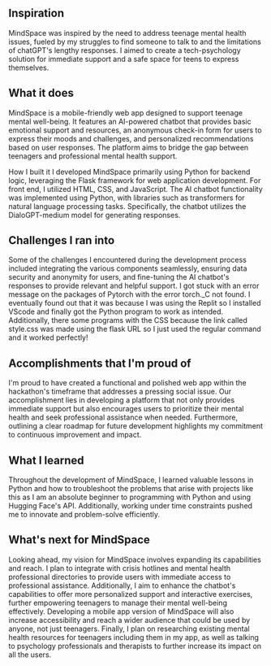 ## Inspiration
MindSpace was inspired by the need to address teenage mental health issues, fueled by my struggles to find someone to talk to and the limitations of chatGPT's lengthy responses. I aimed to create a tech-psychology solution for immediate support and a safe space for teens to express themselves.

## What it does
MindSpace is a mobile-friendly web app designed to support teenage mental well-being. It features an AI-powered chatbot that provides basic emotional support and resources, an anonymous check-in form for users to express their moods and challenges, and personalized recommendations based on user responses. The platform aims to bridge the gap between teenagers and professional mental health support.

How I built it
I developed MindSpace primarily using Python for backend logic, leveraging the Flask framework for web application development. For front end, I utilized HTML, CSS, and JavaScript. The AI chatbot functionality was implemented using Python, with libraries such as transformers for natural language processing tasks. Specifically, the chatbot utilizes the DialoGPT-medium model for generating responses.

## Challenges I ran into
Some of the challenges I encountered during the development process included integrating the various components seamlessly, ensuring data security and anonymity for users, and fine-tuning the AI chatbot's responses to provide relevant and helpful support. I got stuck with an error message on the packages of Pytorch with the error torch._C not found. I eventually found out that it was because I was using the Replit so I installed VScode and finally got the Python program to work as intended. Additionally, there some programs with the CSS because the link called style.css was made using the flask URL so I just used the regular command and it worked perfectly!

## Accomplishments that I'm proud of
I'm proud to have created a functional and polished web app within the hackathon's timeframe that addresses a pressing social issue. Our accomplishment lies in developing a platform that not only provides immediate support but also encourages users to prioritize their mental health and seek professional assistance when needed. Furthermore, outlining a clear roadmap for future development highlights my commitment to continuous improvement and impact.

## What I learned
Throughout the development of MindSpace, I learned valuable lessons in Python and how to troubleshoot the problems that arise with projects like this as I am an absolute beginner to programming with Python and using Hugging Face's API. Additionally, working under time constraints pushed me to innovate and problem-solve efficiently.

## What's next for MindSpace
Looking ahead, my vision for MindSpace involves expanding its capabilities and reach. I plan to integrate with crisis hotlines and mental health professional directories to provide users with immediate access to professional assistance. Additionally, I aim to enhance the chatbot's capabilities to offer more personalized support and interactive exercises, further empowering teenagers to manage their mental well-being effectively. Developing a mobile app version of MindSpace will also increase accessibility and reach a wider audience that could be used by anyone, not just teenagers.  Finally, I plan on researching existing mental health resources for teenagers including them in my app, as well as talking to psychology professionals and therapists to further increase its impact on all the users.
